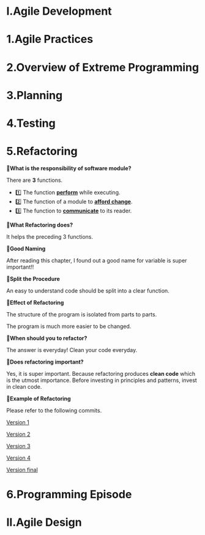 # I.Agile Development

# 1.Agile Practices

# 2.Overview of Extreme Programming

# 3.Planning

# 4.Testing





# 5.Refactoring

:pushpin:**What is the responsibility of software module?**

There are **3** functions.

- :one: The function <u>**perform**</u> while executing.
- :two: The function of a module to **<u>afford change</u>**.
- :three: The function to <u>**communicate**</u> to its reader.



:pushpin:**What Refactoring does?**

It helps the preceding 3 functions.



:pushpin:**Good Naming**

After reading this chapter, I found out a good name for variable is super important!!



:pushpin:**Split the Procedure**

An easy to understand code should be split into a clear function.



:pushpin:**Effect of Refactoring**

The structure of the program is isolated from parts to parts.

The program is much more easier to be changed.



:pushpin:**When should you to refactor?**

The answer is everyday! Clean your code everyday.



:pushpin:**Does refactoring important?**

Yes, it is super important. Because refactoring produces **clean code** which is the utmost importance. Before investing in principles and patterns, invest in clean code.



:pushpin:**Example of Refactoring**

Please refer to the following commits.

[Version 1](https://github.com/XingxinHE/SoftwareDevelopment/commit/aa2e6e7aacd2178c572ccfc06c43705c024c244c)

[Version 2](https://github.com/XingxinHE/SoftwareDevelopment/commit/3ebeb30e64804e7b11e9983c435a0f0bc6c428c1)

[Version 3](https://github.com/XingxinHE/SoftwareDevelopment/commit/663713ce4c20e49d4ae31bde25e62f837b977c4f)

[Version 4](https://github.com/XingxinHE/SoftwareDevelopment/commit/dfc6d57b4a69607e6f199d8e3f5d149f3d1b0b68)

[Version final](https://github.com/XingxinHE/SoftwareDevelopment/commit/07e03f3e46bc928fe4a8984cc00b8e4e9de45ec5)



# 6.Programming Episode



# II.Agile Design



